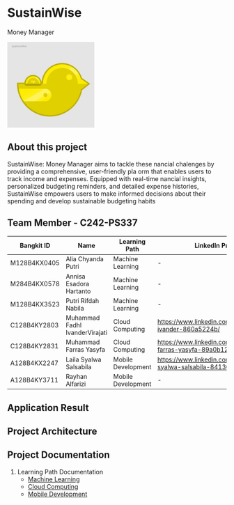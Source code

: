 # SustainWise
Money Manager

<img src="https://github.com/SustainWise/.github/blob/main/profile/assets/Logo%20SustainWise.jpg" alt="Logo" width="200">

## About this project
 SustainWise: Money Manager aims to tackle these nancial chalenges by providing a
 comprehensive, user-friendly pla orm that enables users to track income and expenses.
 Equipped with real-time nancial insights, personalized budgeting reminders, and detailed
 expense histories, SustainWise empowers users to make informed decisions about their
 spending and develop sustainable budgeting habits


## Team Member - C242-PS337

| Bangkit ID   | Name                            | Learning Path         | LinkedIn Profile                                 | Github              | Status   |
|--------------|-------------------------------  |-----------------------|--------------------------------------------------|---------------------|----------|
| M128B4KX0405  | Alia Chyanda Putri               | Machine Learning      | -                                                | -                   | Active   |
| M284B4KX0578  | Annisa Esadora Hartanto        | Machine Learning      | -                                                | -                   | Active   |
| M128B4KX3523  | Putri Rifdah Nabila            | Machine Learning      | -                                                | -                   | Active   |
| C128B4KY2803  | Muhammad Fadhl IvanderVirajati | Cloud Computing       | https://www.linkedin.com/in/fadel-ivander-860a5224b/                                                | https://github.com/padelel                   | Active   |
| C128B4KY2831  | Muhammad Farras Yasyfa         | Cloud Computing       | https://www.linkedin.com/in/muhammad-farras-yasyfa-89a0b12a6/ | https://github.com/Farras8  | Active   |
| A128B4KX2247  | Laila Syalwa Salsabila         | Mobile Development    | https://www.linkedin.com/in/laila-syalwa-salsabila-841303208/ | https://github.com/laiibill | Active   |
| A128B4KY3711  | Rayhan Alfarizi                | Mobile Development    | -                                                | -                   | Active   |

## Application Result

## Project Architecture

## Project Documentation
1. Learning Path Documentation
   - [Machine Learning](https://github.com/SustainWise/ML.git)
   - [Cloud Computing](https://github.com/SustainWise/CC.git)
   - [Mobile Development](https://github.com/SustainWise/MD.git)
